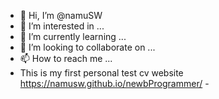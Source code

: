 - 👋 Hi, I’m @namuSW
- 👀 I’m interested in ...
- 🌱 I’m currently learning ...
- 💞️ I’m looking to collaborate on ...
- 📫 How to reach me ...
- This is my first personal test cv website https://namusw.github.io/newbProgrammer/ -

<!---
namuSW/namuSW is a ✨ special ✨ repository because its `README.md` (this file) appears on your GitHub profile.
You can click the Preview link to take a look at your changes.
--->
